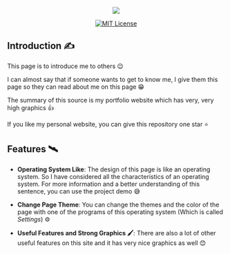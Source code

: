 <p align="center">
  <img src="http://4.bp.blogspot.com/-kShj43qp1JU/V-Tu_TmUfiI/AAAAAAAAAJM/ph6o1uw6AkQ1m6IBhYHd6DkhdndJGf4VgCK4B/s400/portfolio-banner.jpg" />
</p>

<p align="center">
  <a href="/Liecense">
    <img src="https://img.shields.io/github/license/1nj3ct0rrr/1nj3ct0rrr.github.io.svg" alt="MIT License" />
  </a>
</p>

## Introduction ✍️

This page is to introduce me to others 😉

I can almost say that if someone wants to get to know me, I give them this page so they can read about me on this page 😁

The summary of this source is my portfolio website which has very, very high graphics 👍

If you like my personal website, you can give this repository one star ⭐

## Features 🛰️

- **Operating System Like**: The design of this page is like an operating system. So I have considered all the characteristics of an operating system. For more information and a better understanding of this sentence, you can use the project demo 😅

- **Change Page Theme**: You can change the themes and the color of the page with one of the programs of this operating system (Which is called *Settings*) ⚙️

- **Useful Features and Strong Graphics 🖌️**: There are also a lot of other useful features on this site and it has very nice graphics as well 😊
